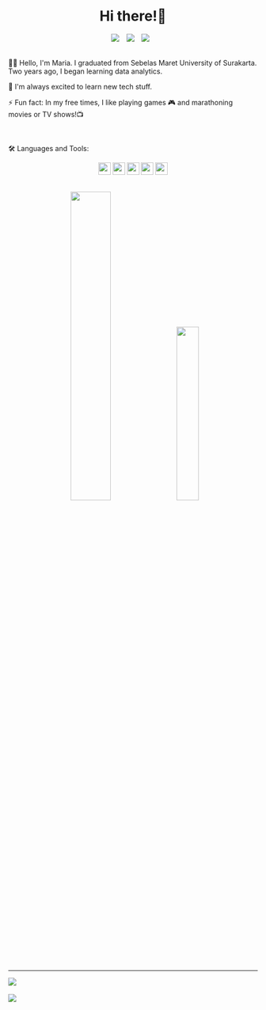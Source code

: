 <h1 align="center">Hi there!👋</h1>

<div align="center" class='container'>
<a href=""><img style="height: auto;" class="img" src="https://img.shields.io/badge/Kaggle-20BEFF?style=for-the-badge&logo=Kaggle&logoColor=white"><a/> &ensp;
<a href="https://www.hackerrank.com/profile/mariardya"><img style="height: auto;" class="img" src="https://img.shields.io/badge/-Hackerrank-2EC866?style=for-the-badge&logo=HackerRank&logoColor=white"><a/> &ensp;
<a href="https://steamcommunity.com/id/-lunaire"><img style="height: auto;" class="img" src="https://img.shields.io/badge/Steam-000000?style=for-the-badge&logo=steam&logoColor=white"><a/> &ensp;
</div>

<br/>

👩‍💻 Hello, I'm Maria. I graduated from Sebelas Maret University of Surakarta. Two years ago, I began learning data analytics.

🌱 I'm always excited to learn new tech stuff.

⚡ Fun fact: In my free times, I like playing games 🎮 and marathoning movies or TV shows!📺

<br />

🛠️ Languages and Tools:

<p align="center">
  <img height="25" src="https://img.shields.io/badge/Python-3776AB?style=for-the-badge&logo=python&logoColor=white">
  <img height="25" src="https://img.shields.io/badge/Colab-F9AB00?style=for-the-badge&logo=googlecolab&color=525252">
  <img height="25" src="https://img.shields.io/badge/MySQL-005C84?style=for-the-badge&logo=mysql&logoColor=white">
  <img height="25" src="https://img.shields.io/badge/Tableau-E97627?style=for-the-badge&logo=Tableau&logoColor=white">
  <img height="25" src="https://img.shields.io/badge/Google%20Analytics-E37400?style=for-the-badge&logo=google%20analytics&logoColor=white">
</p>

<br />

<div align="center" class='container'>
<img style="height: auto; width: 40%;" class="img" src="https://github-readme-stats.vercel.app/api?username=mariardya&show_icons=true&theme=radical" />
&nbsp;
&nbsp;
<img style="height: auto; width: 30%;" class="img" src="https://github-readme-stats.vercel.app/api/top-langs/?username=mariardya&theme=radical&langs_count=8&layout=compact" /></div>
</div>

<hr>

<div align="center" style="display: flex; flex-direction: row;">
 <img class="img" src="https://lanyard-profile-readme.vercel.app/api/660791014658670625?theme=dark&bg=111b2c&animated=true&hideDiscrim=true&borderRadius=10px&idleMessage=Probably%20doing%20something%20else..." />
</div>

<br />

<div align="center" style="display: flex; flex-direction: row;">
 <img class="img" src="https://spotify-recently-played-readme.vercel.app/api?user=mariardya" />
</div>
